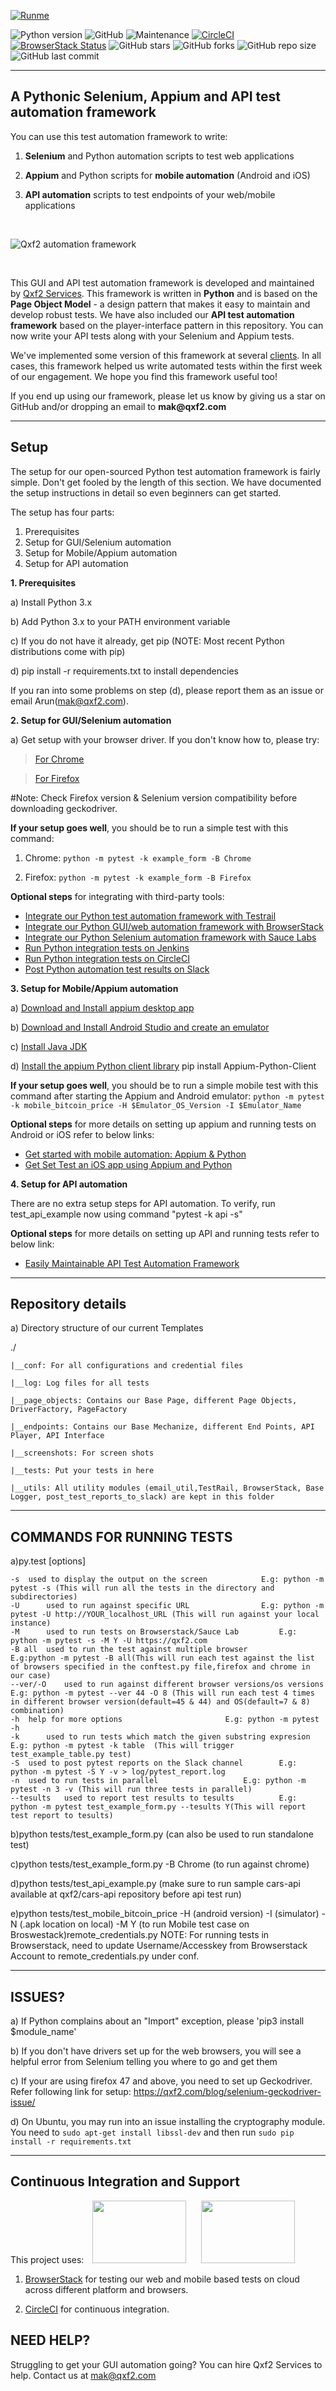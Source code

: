 
[![Runme](https://runme.io/static/button.svg)](https://runme.io/run?app_id=44d41040-0e18-434d-828a-7a92fa8e09ec)

![Python version](https://img.shields.io/badge/python-3.x-green?color=brightgreen)
![GitHub](https://img.shields.io/github/license/qxf2/qxf2-page-object-model?color=brightgreen)
![Maintenance](https://img.shields.io/maintenance/yes/2020?color=brightgreen)
[![CircleCI](https://circleci.com/gh/qxf2/qxf2-page-object-model.svg?style=shield)](https://circleci.com/gh/qxf2/qxf2-page-object-model)
[![BrowserStack Status](https://www.browserstack.com/automate/badge.svg?badge_key=T0U0cC9VRmk3RnZ3NHdhc3lYMHlqbEtIV0VvWXFuN25DeGhEdnhqTHJXVT0tLUMzQmV3cWVRaCtVSFhjZWtCeUdlOGc9PQ==--7a8a46022a744ab14de93e4d8970f7fbe520bec3)](https://www.browserstack.com/automate/public-build/T0U0cC9VRmk3RnZ3NHdhc3lYMHlqbEtIV0VvWXFuN25DeGhEdnhqTHJXVT0tLUMzQmV3cWVRaCtVSFhjZWtCeUdlOGc9PQ==--7a8a46022a744ab14de93e4d8970f7fbe520bec3)
![GitHub stars](https://img.shields.io/github/stars/qxf2/qxf2-page-object-model)
![GitHub forks](https://img.shields.io/github/forks/qxf2/qxf2-page-object-model)
![GitHub repo size](https://img.shields.io/github/repo-size/qxf2/qxf2-page-object-model)
![GitHub last commit](https://img.shields.io/github/last-commit/qxf2/qxf2-page-object-model)

--------
A Pythonic Selenium, Appium and API test automation framework
--------
You can use this test automation framework to write:

1. __Selenium__ and Python automation scripts to test web applications

2. __Appium__ and Python scripts for __mobile automation__ (Android and iOS)

3. __API automation__ scripts to test endpoints of your web/mobile applications

&nbsp;

![Qxf2 automation framework](https://qxf2.com/assets/img/framework_introduction.png)

&nbsp;

This GUI and API test automation framework is developed and maintained by [Qxf2 Services](https://qxf2.com). This framework is written in __Python__ and is based on the __Page Object Model__ - a design pattern that makes it easy to maintain and develop robust tests. We have also included our __API test automation framework__ based on the player-interface pattern in this repository. You can now write your API tests along with your Selenium and Appium tests.

We've implemented some version of this framework at several [clients](https://qxf2.com/clients). In all cases, this framework helped us write automated tests within the first week of our engagement. We hope you find this framework useful too!

If you end up using our framework, please let us know by giving us a star on GitHub and/or dropping an email to __mak@qxf2.com__

------
Setup
------

The setup for our open-sourced Python test automation framework is fairly simple. Don't get fooled by the length of this section. We have documented the setup instructions in detail so even beginners can get started.

The setup has four parts:

1. Prerequisites
2. Setup for GUI/Selenium automation
3. Setup for Mobile/Appium automation
4. Setup for API automation

__1. Prerequisites__

a) Install Python 3.x

b) Add Python 3.x to your PATH environment variable

c) If you do not have it already, get pip (NOTE: Most recent Python distributions come with pip)

d) pip install -r requirements.txt to install dependencies

If you ran into some problems on step (d), please report them as an issue or email Arun(mak@qxf2.com).


__2. Setup for GUI/Selenium automation__


a) Get setup with your browser driver. If you don't know how to, please try:

   > [For Chrome](https://sites.google.com/a/chromium.org/chromedriver/getting-started)

   > [For Firefox]( https://developer.mozilla.org/en-US/docs/Mozilla/QA/Marionette/WebDriver)

#Note: Check Firefox version & Selenium version compatibility before downloading geckodriver.

__If your setup goes well__, you should be to run a simple test with this command:

1. Chrome: `python -m pytest -k example_form -B Chrome`

2. Firefox: `python -m pytest -k example_form -B Firefox`

__Optional steps__ for integrating with third-party tools:

* [Integrate our Python test automation framework with Testrail](https://github.com/qxf2/qxf2-page-object-model/wiki/Integration-with-Testrail)
* [Integrate our Python GUI/web automation framework with BrowserStack ](https://github.com/qxf2/qxf2-page-object-model/wiki/Integration-with-Cloud-Services#browserstack)
* [Integrate our Python Selenium automation framework with Sauce Labs ](https://github.com/qxf2/qxf2-page-object-model/wiki/Integration-with-Cloud-Services#sauce-labs)
* [Run Python integration tests on Jenkins ](https://github.com/qxf2/qxf2-page-object-model/wiki/Integration-with-CI-Tools#jenkins)
* [Run Python integration tests on CircleCI ](https://github.com/qxf2/qxf2-page-object-model/wiki/Integration-with-CI-Tools#circleci)
* [Post Python automation test results on Slack ](https://github.com/qxf2/qxf2-page-object-model/wiki/Utilities#slack-integration)


__3. Setup for Mobile/Appium automation__


a) [Download and Install appium desktop app](https://github.com/appium/appium-desktop/releases/latest)

b) [Download and Install Android Studio and create an emulator](https://developer.android.com/studio/index.html)

c) [Install Java JDK](http://www.oracle.com/technetwork/java/javase/downloads/index.html)

d) [Install the appium Python client library](https://pypi.python.org/pypi/Appium-Python-Client)
pip install Appium-Python-Client

__If your setup goes well__, you should be to run a simple mobile test with this command after starting the Appium and Android emulator:
`python -m pytest -k mobile_bitcoin_price -H $Emulator_OS_Version -I $Emulator_Name`

__Optional steps__ for more details on setting up appium and running tests on Android or iOS refer to below links:
* [Get started with mobile automation: Appium & Python](https://qxf2.com/blog/appium-mobile-automation/)
* [Get Set Test an iOS app using Appium and Python](https://qxf2.com/blog/get-set-test-an-ios-app-using-appium-and-python/)


__4. Setup for API automation__

There are no extra setup steps for API automation. To verify, run test_api_example now using command "pytest -k api -s"

__Optional steps__ for more details on setting up API and running tests refer to below link:
* [Easily Maintainable API Test Automation Framework](https://qxf2.com/blog/easily-maintainable-api-test-automation-framework/)

-------------------
Repository details
-------------------
a) Directory structure of our current Templates

   ./

	|__conf: For all configurations and credential files

	|__log: Log files for all tests

	|__page_objects: Contains our Base Page, different Page Objects, DriverFactory, PageFactory

	|__endpoints: Contains our Base Mechanize, different End Points, API Player, API Interface

	|__screenshots: For screen shots

	|__tests: Put your tests in here

	|__utils: All utility modules (email_util,TestRail, BrowserStack, Base Logger, post_test_reports_to_slack) are kept in this folder


---------------------------
COMMANDS FOR RUNNING TESTS
---------------------------

a)py.test [options]

	-s	used to display the output on the screen			E.g: python -m pytest -s (This will run all the tests in the directory and subdirectories)
	-U  	used to run against specific URL				E.g: python -m pytest -U http://YOUR_localhost_URL (This will run against your local instance)
	-M  	used to run tests on Browserstack/Sauce Lab			E.g: python -m pytest -s -M Y -U https://qxf2.com
	-B all	used to run the test against multiple browser 			E.g:python -m pytest -B all(This will run each test against the list of browsers specified in the conftest.py file,firefox and chrome in our case)
	--ver/-O	used to run against different browser versions/os versions	E.g: python -m pytest --ver 44 -O 8 (This will run each test 4 times in different browser version(default=45 & 44) and OS(default=7 & 8) combination)
	-h	help for more options 						E.g: python -m pytest -h
	-k      used to run tests which match the given substring expresion 	E.g: python -m pytest -k table  (This will trigger test_example_table.py test)
	-S	used to post pytest reports on the Slack channel		E.g: python -m pytest -S Y -v > log/pytest_report.log
	-n 	used to run tests in parallel					E.g: python -m pytest -n 3 -v (This will run three tests in parallel)
	--tesults 	used to report test results to tesults			E.g: python -m pytest test_example_form.py --tesults Y(This will report test report to tesults)

b)python tests/test_example_form.py (can also be used to run standalone test)

c)python tests/test_example_form.py -B Chrome (to run against chrome)

d)python tests/test_api_example.py (make sure to run sample cars-api available at qxf2/cars-api repository before api test run)

e)python tests/test_mobile_bitcoin_price -H (android version) -I (simulator) -N (.apk location on local) -M Y (to run Mobile test case on Broswestack)remote_credentials.py
NOTE: For running tests in Browserstack, need to update Username/Accesskey from Browserstack Account to remote_credentials.py under conf.

--------
ISSUES?
--------

a) If Python complains about an "Import" exception, please 'pip3 install $module_name'

b) If you don't have drivers set up for the web browsers, you will see a helpful error from Selenium telling you where to go and get them

c) If your are using firefox 47 and above, you need to set up Geckodriver. Refer following link for setup: https://qxf2.com/blog/selenium-geckodriver-issue/

d) On Ubuntu, you may run into an issue installing the cryptography module. You need to `sudo apt-get install libssl-dev` and then run `sudo pip install -r requirements.txt`

-----------
Continuous Integration and Support
-----------
This project uses:
<a href="https://www.browserstack.com/">
<img src="https://p14.zdusercontent.com/attachment/1015988/RUZZUUKzGhuHBgaH1BgsNphKC?token=eyJhbGciOiJkaXIiLCJlbmMiOiJBMTI4Q0JDLUhTMjU2In0..7bLPNjjta-dLrqlsvUmhUQ.jHmAf1fOKtNU7OLR2E4sN-aAPdG_8li2sAocs7K1ObIOqP_HKFqHbYxs8QD73dzllq3KB7oIfFO6uzJCQd5sMvwgZg9M7UGmVYa4BEMHTuvQZEW0XD4PH4u5E20mttL77LftfVRn6WL6fdNqbWFc7QxXloWtUriLWZXYbEgOkp1npIaTfTYYy0gLlrF0HTDp0shMBtFsKlbPk3mMQT24MXteAK0WGcAZZUrMYyEqThwvL1BLCZKIqoq-yEBvyG6EZ_97O3fq5LXf2PAmtfNy3Rf7zoSgf-SCCq7JSpdYXJ0.ourdU_U4Z0rK9xFZTW9HNQ" width="150" height="100" hspace="10"></a>
<a href="https://circleci.com/"><img src="https://github.com/circleci/media/blob/master/logo/build/horizontal_dark.1.png?raw=true" width="150" height="100" hspace="10"></a>


 1. [BrowserStack](https://www.browserstack.com) for testing our web and mobile based tests on cloud across different platform and browsers.

 2. [CircleCI](https://circleci.com/) for continuous integration.




NEED HELP?
-----------
Struggling to get your GUI automation going? You can hire Qxf2 Services to help. Contact us at mak@qxf2.com

